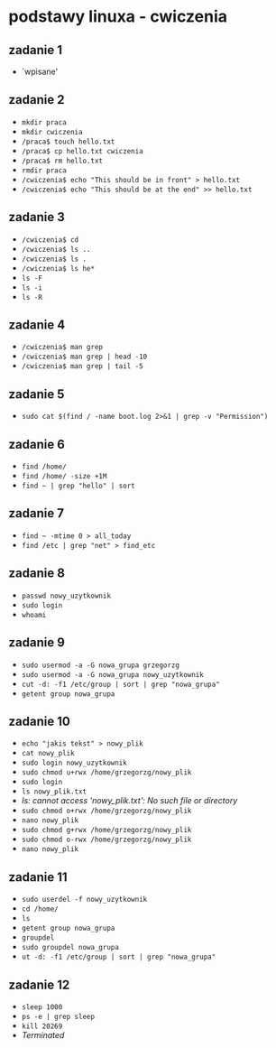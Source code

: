 # podstawy linuxa - cwiczenia

## zadanie 1
* `wpisane'

## zadanie 2
* `mkdir praca`
* `mkdir cwiczenia`
* `/praca$ touch hello.txt`
* `/praca$ cp hello.txt cwiczenia`
* `/praca$ rm hello.txt`
* `rmdir praca`
* `/cwiczenia$ echo "This should be in front" > hello.txt`
* `/cwiczenia$ echo "This should be at the end" >> hello.txt`

## zadanie 3
* `/cwiczenia$ cd`
* `/cwiczenia$ ls ..`
* `/cwiczenia$ ls .`
* `/cwiczenia$ ls he*`
* `ls -F`
* `ls -i`
* `ls -R`

## zadanie 4
* `/cwiczenia$ man grep`
* `/cwiczenia$ man grep | head -10`
* `/cwiczenia$ man grep | tail -5`

## zadanie 5
* `sudo cat $(find / -name boot.log 2>&1 | grep -v "Permission")`

## zadanie 6
* `find /home/`
* `find /home/ -size +1M`
* `find ~ | grep "hello" | sort`

## zadanie 7
* `find ~ -mtime 0 > all_today`
* `find /etc | grep "net" > find_etc`

## zadanie 8
* `passwd nowy_uzytkownik`
* `sudo login`
* `whoami`

## zadanie 9
* `sudo usermod -a -G nowa_grupa grzegorzg`
* `sudo usermod -a -G nowa_grupa nowy_uzytkownik`
* `cut -d: -f1 /etc/group | sort | grep "nowa_grupa"`
* `getent group nowa_grupa`

## zadanie 10
* `echo "jakis tekst" > nowy_plik`
* `cat nowy_plik`
* `sudo login nowy_uzytkownik`
* `sudo chmod u+rwx /home/grzegorzg/nowy_plik`
* `sudo login`
* `ls nowy_plik.txt`
* *ls: cannot access 'nowy_plik.txt': No such file or directory*
* `sudo chmod o+rwx /home/grzegorzg/nowy_plik`
* `nano nowy_plik`
* `sudo chmod g+rwx /home/grzegorzg/nowy_plik`
* `sudo chmod o-rwx /home/grzegorzg/nowy_plik`
* `nano nowy_plik`

## zadanie 11
* `sudo userdel -f nowy_uzytkownik`
* `cd /home/`
* `ls`
* `getent group nowa_grupa`
* `groupdel`
* `sudo groupdel nowa_grupa`
* `ut -d: -f1 /etc/group | sort | grep "nowa_grupa"`

## zadanie 12
* `sleep 1000`
* `ps -e | grep sleep`
* `kill 20269`
* *Terminated*







